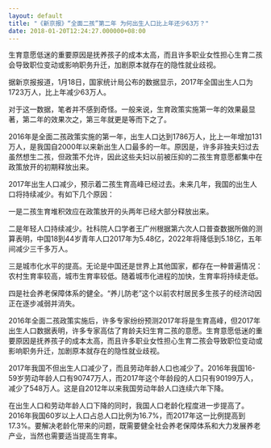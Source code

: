 ```yaml
---
layout: default
title: "《新京报》“全面二孩”第二年 为何出生人口比上年还少63万？"
date: 2018-01-20T12:24:27.000000+08:00
---
```


生育意愿低迷的重要原因是抚养孩子的成本太高，而且许多职业女性担心生育二孩会导致职位变动或影响职务升迁，加剧原本就存在的隐性就业歧视。

据新京报报道，1月18日，国家统计局公布的数据显示，2017年全国出生人口为1723万人，比上年减少63万人。

对于这一数据，笔者并不感到奇怪。一般来说，生育政策实施第一年的效果最显著，第二年的效果次之，第三年就更是等而下之了。

2016年是全面二孩政策实施的第一年，出生人口达到1786万人，比上一年增加131万人，是我国自2000年以来新出生人口最多的一年。原因是，许多非独夫妇过去虽然想生二孩，但政策不允许，因此这些夫妇以前被压抑的二孩生育意愿都集中在政策放开的初期释放出来。

2017年出生人口减少，预示着二孩生育高峰已经过去。未来几年，我国的出生人口将持续减少。有如下几个原因：

一是二孩生育堆积效应在政策放开的头两年已经大部分释放出来。

二是年轻人口持续减少。社科院人口学者王广州根据第六次人口普查数据所做的测算表明，中国18到44岁青年人口2017年为5.48亿，2022年将降低到5.18亿，五年间减少三千多万人。

三是城市化水平的提高。无论是中国还是世界上其他国家，都存在一种普遍情况：农村生育率较高，城市生育率较低。随着城市化进程的加快，生育率将持续走低。

四是社会养老保障体系的健全。“养儿防老”这个以前农村居民多生孩子的经济动因正在逐步减弱并消失。

2016年全面二孩政策实施后，许多专家纷纷预测2017年将是生育高峰，但2017年出生人口数据表明，许多专家高估了育龄夫妇生育二孩的意愿。生育意愿低迷的重要原因是抚养孩子的成本太高，而且许多职业女性担心生育二孩会导致职位变动或影响职务升迁，加剧原本就存在的隐性就业歧视。

2017年我国不但出生人口减少了，而且劳动年龄人口也减少了。2016年我国16-59岁劳动年龄人口有90747万人，而2017年这个年龄段的人口只有90199万人，减少了548万人。这是自2012年以来我国劳动年龄人口连续六年下降。

在出生人口和劳动年龄人口下降的同时，我国人口老龄化程度进一步提高了。2016年我国60岁以上人口占总人口比例为16.7%，而2017年这一比例提高到17.3%。要解决老龄化带来的问题，既需要健全社会养老保障体系和大力发展养老产业，当然也需要适当提高生育率。

